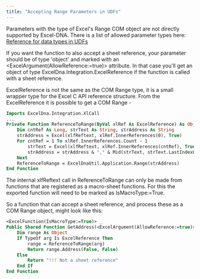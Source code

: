 ```yaml
---
title: "Accepting Range Parameters in UDFs"
---
```

Parameters with the type of Excel's Range COM object are not directly supported by Excel-DNA.  There is a list of allowed parameter types here: [Reference for data types in UDFs](../../reference-data-type-marshalling)

If you want the function to also accept a sheet reference, your parameter should be of type 'object' and marked with an <ExcelArgument(AllowReference:=true)> attribute. In that case you'll get an object of type ExcelDna.Integration.ExcelReference if the function is called with a sheet reference.

ExcelReference is not the same as the COM Range type, it is a small wrapper type for the Excel C API reference structure. From the ExcelReference it is possible to get a COM Range -

```vb
Imports ExcelDna.Integration.XlCall
...
Private Function ReferenceToRange(ByVal xlRef As ExcelReference) As Object
    Dim cntRef As Long, strText As String, strAddress As String
    strAddress = Excel(xlfReftext, xlRef.InnerReferences(0), True)
    For cntRef = 1 To xlRef.InnerReferences.Count - 1
        strText = Excel(xlfReftext, xlRef.InnerReferences(cntRef), True)
        strAddress = strAddress & "," & Mid(strText, strText.LastIndexOf("!") + 2) ' +2 because IndexOf starts at 0
    Next
    ReferenceToRange = ExcelDnaUtil.Application.Range(strAddress)
End Function
```


The internal xlfReftext call in ReferenceToRange can only be made from functions that are registered as a macro-sheet functions. For this the exported function will need to be marked as IsMacroType:=True.

So a function that can accept a sheet reference, and process these as a COM Range object, might look like this:

```vb
<ExcelFunction(IsMacroType:=True)> _
Public Shared Function GetAddress(<ExcelArgument(AllowReference:=true)> ByVal arg As Object) As String
    Dim range As Object
    If TypeOf arg Is ExcelReference Then
        range = ReferenceToRange(arg)
        Return range.Address(False, False)
    Else
        Return "!!! Not a sheet reference"
    End If
End Function
```
